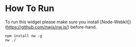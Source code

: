 # How To Run
To run this widget please make sure you install [Node-Webkit])(https://github.com/nwjs/nw.js/) before-hand.
```
npm install nw -g
nw ./
```
